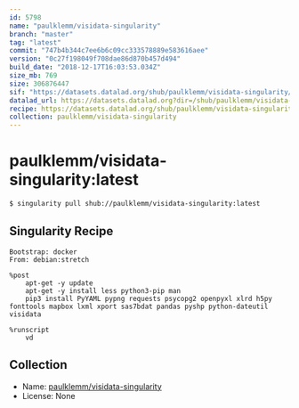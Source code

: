 ```yaml
---
id: 5798
name: "paulklemm/visidata-singularity"
branch: "master"
tag: "latest"
commit: "747b4b344c7ee6b6c09cc333578889e583616aee"
version: "0c27f198049f708dae86d870b457d494"
build_date: "2018-12-17T16:03:53.034Z"
size_mb: 769
size: 306876447
sif: "https://datasets.datalad.org/shub/paulklemm/visidata-singularity/latest/2018-12-17-747b4b34-0c27f198/0c27f198049f708dae86d870b457d494.simg"
datalad_url: https://datasets.datalad.org?dir=/shub/paulklemm/visidata-singularity/latest/2018-12-17-747b4b34-0c27f198/
recipe: https://datasets.datalad.org/shub/paulklemm/visidata-singularity/latest/2018-12-17-747b4b34-0c27f198/Singularity
collection: paulklemm/visidata-singularity
---
```


# paulklemm/visidata-singularity:latest

```bash
$ singularity pull shub://paulklemm/visidata-singularity:latest
```

## Singularity Recipe

```singularity
Bootstrap: docker
From: debian:stretch

%post
    apt-get -y update
    apt-get -y install less python3-pip man
    pip3 install PyYAML pypng requests psycopg2 openpyxl xlrd h5py fonttools mapbox lxml xport sas7bdat pandas pyshp python-dateutil visidata

%runscript
    vd
```

## Collection

 - Name: [paulklemm/visidata-singularity](https://github.com/paulklemm/visidata-singularity)
 - License: None

